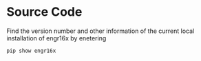 # Source Code

Find the version number and other information of the current local installation of engr16x by enetering

`pip show engr16x`
